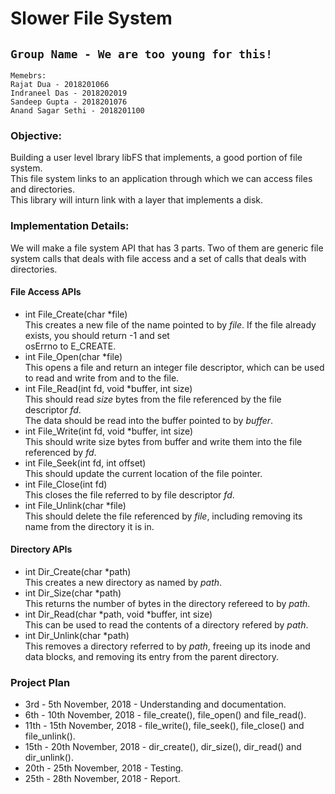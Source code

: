 # Slower File System  
## `Group Name - We are too young for this!`  
`Memebrs:`  
`Rajat Dua - 2018201066`  
`Indraneel Das - 2018202019`  
`Sandeep Gupta - 2018201076`  
`Anand Sagar Sethi - 2018201100`  

### Objective:  
Building a user level lbrary libFS that implements, a good portion of file system.   
This file system links to an application through which we can access files and directories.  
This library will inturn link with a layer that implements a disk.  

### Implementation Details:
We will make a file system API that has 3 parts. Two of them are generic file system calls that deals with file access
and a set of calls that deals with directories.  

#### File Access APIs  
 - int File_Create(char *file)  
This creates a new file of the name pointed to by _file_. If the file already exists, you should return -1 and set  
osErrno to E_CREATE.  
 - int File_Open(char *file)  
This opens a file and return an integer file descriptor, which can be used to read and write from and to the file.  
 - int File_Read(int fd, void *buffer, int size)  
This should read _size_ bytes from the file referenced by the file descriptor _fd_.  
The data should be read into the buffer pointed to by _buffer_.  
 - int File_Write(int fd, void *buffer, int size)  
This should write size bytes from buffer and write them into the file referenced by _fd_.  
 - int File_Seek(int fd, int offset)  
This should update the current location of the file pointer.  
 - int File_Close(int fd)  
This closes the file referred to by file descriptor _fd_.  
 - int File_Unlink(char *file)  
This should delete the file referenced by _file_, including removing its name from the directory it is in.


#### Directory APIs  
 - int Dir_Create(char *path)  
This creates a new directory as named by _path_.  
 - int Dir_Size(char *path)  
This returns the number of bytes in the directory refereed to by _path_.  
 - int Dir_Read(char *path, void *buffer, int size)  
This can be used to read the contents of a directory refered by _path_. 
 - int Dir_Unlink(char *path)  
This removes a directory referred to by _path_, freeing up its inode and data blocks, and removing its entry from the parent directory.


### Project Plan  
- 3rd - 5th November, 2018      -   Understanding and documentation.
- 6th - 10th November, 2018     -   file_create(), file_open() and file_read().
- 11th - 15th November, 2018    -   file_write(),  file_seek(), file_close() and file_unlink().
- 15th - 20th November, 2018    -   dir_create(), dir_size(), dir_read() and dir_unlink().
- 20th - 25th November, 2018    -   Testing.
- 25th - 28th November, 2018    -   Report. 